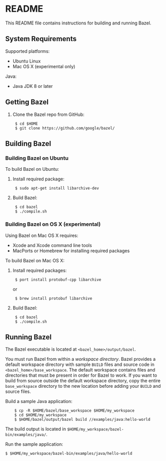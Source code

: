 # README

This README file contains instructions for building and running Bazel.

## System Requirements

Supported platforms:

* Ubuntu Linux
* Mac OS X (experimental only)

Java:

* Java JDK 8 or later

## Getting Bazel

1. Clone the Bazel repo from GitHub:

        $ cd $HOME
        $ git clone https://github.com/google/bazel/

## Building Bazel

### Building Bazel on Ubuntu

To build Bazel on Ubuntu:

1. Install required package:

        $ sudo apt-get install libarchive-dev

2. Build Bazel:

        $ cd bazel
        $ ./compile.sh

### Building Bazel on OS X (experimental)

Using Bazel on Mac OS X requires:

* Xcode and Xcode command line tools
* MacPorts or Homebrew for installing required packages

To build Bazel on Mac OS X:

1. Install required packages:

        $ port install protobuf-cpp libarchive

   or

        $ brew install protobuf libarchive

2. Build Bazel:

        $ cd bazel
        $ ./compile.sh

## Running Bazel

The Bazel executable is located at `<bazel_home>/output/bazel`.

You must run Bazel from within a _workspace directory_. Bazel provides a default
workspace directory with sample `BUILD` files and source code in
`<bazel_home>/base_workspace`. The default workspace contains files and
directories that must be present in order for Bazel to work. If you want to
build from source outside the default workspace directory, copy the entire
`base_workspace` directory to the new location before adding your `BUILD` and
source files.

Build a sample Java application:

        $ cp -R $HOME/bazel/base_workspace $HOME/my_workspace
        $ cd $HOME/my_workspace
        $ $HOME/bazel/output/bazel build //examples/java:hello-world

The build output is located in `$HOME/my_workspace/bazel-bin/examples/java/`.

Run the sample application:

    $ $HOME/my_workspace/bazel-bin/examples/java/hello-world
